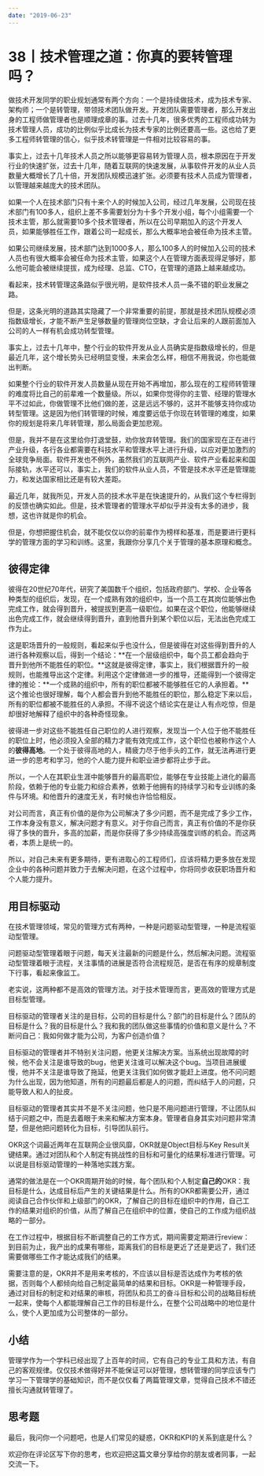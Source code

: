 ```yaml
---
date: "2019-06-23"
---  
```

      
# 38丨技术管理之道：你真的要转管理吗？
做技术开发同学的职业规划通常有两个方向：一个是持续做技术，成为技术专家、架构师；一个是转管理，带领技术团队做开发。开发团队需要管理者，那么开发出身的工程师做管理者也是顺理成章的事。过去十几年，很多优秀的工程师成功转为技术管理人员，成功的比例似乎比成长为技术专家的比例还要高一些。这也给了更多工程师转管理的信心，似乎技术转管理是一件相对比较容易的事。

事实上，过去十几年技术人员之所以能够更容易转为管理人员，根本原因在于开发行业的快速扩张，过去十几年，随着互联网的快速发展，从事软件开发的从业人员数量大概增长了几十倍，开发团队规模迅速扩张。必须要有技术人员成为管理者，以管理越来越庞大的技术团队。

如果一个人在技术部门只有十来个人的时候加入公司，经过几年发展，公司现在技术部门有100多人，组织上差不多需要划分为十多个开发小组，每个小组需要一个技术主管，那么就需要10多个技术管理者，所以在公司早期加入的这个开发人员，如果能够胜任工作，跟着公司一起成长，那么大概率地会被任命为技术主管。

如果公司继续发展，技术部门达到1000多人，那么100多人的时候加入公司的技术人员也有很大概率会被任命为技术主管，如果这个人在管理方面表现得足够好，那么他可能会被继续提拔，成为经理、总监、CTO，在管理的道路上越来越成功。

<!-- [[[read_end]]] -->

看起来，技术转管理这条路似乎很光明，是软件技术人员一条不错的职业发展之路。

但是，这条光明的道路其实隐藏了一个非常重要的前提，那就是技术团队规模必须指数级增长，才能不断产生足够数量的管理岗位空缺，才会让后来的人跟前面加入公司的人一样有机会成功转型管理。

事实上，过去十几年中，整个行业的软件开发从业人员确实是指数级增长的，但是最近几年，这个增长势头已经明显变慢，未来会怎么样，相信不用我说，你也能做出判断。

如果整个行业的软件开发人员数量从现在开始不再增加，那么现在的工程师转管理的难度将比自己的前辈难一个数量级。所以，如果你觉得你的主管、经理的管理水平不过如此，你做管理不比他们做的差，这是远远不够的，这并不能够支持你成功转型管理。这是因为他们转管理的时候，难度要远低于你现在转管理的难度，如果你的规划是将来几年转管理，那么局面会更加悲观。

但是，我并不是在这里给你打退堂鼓，劝你放弃转管理。我们的国家现在正在进行产业升级，各行各业都需要在科技水平和管理水平上进行升级，以应对更加激烈的全球竞争局面。软件开发也不例外，虽然我们的互联网产业、软件产业看起来和国际接轨，水平还可以，事实上，我们的软件从业人员，不管是技术水平还是管理能力，和发达国家相比还是有较大差距。

最近几年，就我所见，开发人员的技术水平是在快速提升的，从我们这个专栏得到的反馈也确实如此。但是，技术管理者的管理水平却似乎并没有太多的进步，我想，这也许就是你的机会。

但是，你想把握住机会，就不能仅仅以你的前辈作为榜样和基准，而是要进行更科学的管理方面的学习和训练。这里，我跟你分享几个关于管理的基本原理和概念。

## 彼得定律

彼得在20世纪70年代，研究了美国数千个组织，包括政府部门、学校、企业等各种类型的组织后，发现，在一个成熟有效的组织中，当一个员工在其岗位能够出色完成工作，就会得到晋升，被提拔到更高一级职位。如果在这个职位，他能够继续出色完成工作，就会继续得到晋升，直到他晋升到某个职位以后，无法出色完成工作为止。

这是职场晋升的一般规则，看起来似乎也没什么，但是彼得在对这些得到晋升的人进行各种观察以后，得到一个结论：**在一个层级组织中，每个员工都会趋向于晋升到他所不能胜任的职位。**这就是彼得定律，事实上，我们根据晋升的一般规则，也能推导出这个定律。利用这个定律做进一步的推导，还能得到一个彼得定律的推论：**一个成熟的组织中，所有的职位都被不能够胜任它的人承担着。**这个推论也很好理解，每个人都会晋升到他不能胜任的职位，那么稳定下来以后，所有的职位都被不能胜任的人承担。不得不说这个结论实在是让人有点吃惊，但是却很好地解释了组织中的各种奇怪现象。

彼得进一步对这些不能胜任自己职位的人进行观察，发现当一个人位于他不能胜任的职位上时，他必须投入全部的精力才能有效完成工作，这个职位也被称作这个人的**彼得高地**。一个处于彼得高地的人，精疲力尽于他手头的工作，就无法再进行更进一步的思考和学习，他的个人能力提升和职业进步都将止步于此。

所以，一个人在其职业生涯中能够晋升的最高职位，能够在专业技能上进化的最高阶段，依赖于他的专业能力和综合素养，依赖于他拥有的持续学习和专业训练的条件与环境。和他晋升的速度无关，有时候也许恰恰相反。

对公司而言，真正有价值的是你为公司解决了多少问题，而不是完成了多少工作，工作本身没有意义，解决问题才有意义。对于你自己而言，真正有价值的不是你获得了多快的晋升，多高的加薪，而是你获得了多少持续高强度训练的机会。而这两者，本质上是统一的。

所以，对自己未来有更多期待，更有进取心的工程师们，应该将精力更多放在发现企业中的各种问题并致力于去解决问题，在这个过程中，你将同步收获职场晋升和个人能力提升。

## 用目标驱动

在技术管理领域，常见的管理方式有两种，一种是问题驱动型管理，一种是流程驱动型管理。

问题驱动型管理着眼于问题，每天关注最新的问题是什么，然后解决问题。流程驱动型管理着眼于流程，关注事情的进展是否符合流程规范，是否在有序的规章制度下行事，看起来像监工。

老实说，这两种都不是高效的管理方法。对于技术管理而言，更高效的管理方式是目标型管理。

目标驱动的管理者关注的是目标，公司的目标是什么？部门的目标是什么？团队的目标是什么？我的目标是什么？我和我的团队做这些事情的价值和意义是什么？不断问自己：我如何做才能为公司，为客户创造价值？

目标驱动的管理者并不特别关注问题，他更关注解决方案。当系统出现故障的时候，他不会关注是谁导致的bug，他更关注谁可以解决这个bug。当项目进展缓慢，他并不关注是谁导致了拖延，他更关注我们如何做才能赶上进度。他不问问题为什么出现，因为他知道，所有的问题最后都是人的问题，而纠结于人的问题，只能导致人和人的扯皮。

目标驱动的管理者其实并不是不关注问题，他只是不用问题进行管理，不让团队纠结于问题之中，而是去着眼于未来和解决方案本身。管理者自身其实对问题非常清楚，但是他把问题转化为目标，引导团队前行。

OKR这个词最近两年在互联网企业很风靡，OKR就是Object目标与Key Result关键结果。通过对团队和个人制定有挑战性的目标和可量化的结果标准进行管理。可以说是目标驱动管理的一种落地实践方案。

通常的做法是在一个OKR周期开始的时候，每个团队和个人制定**自己的**OKR：我目标是什么，达成目标后产生的关键结果是什么。所有的OKR都需要公开，通过阅读自己合作伙伴和上级部门的OKR，了解自己的目标在组织中的作用，自己工作的结果对组织的价值，从而了解自己在组织中的位置，使自己的工作成为组织战略的一部分。

在工作过程中，根据目标不断调整自己的工作方式，期间需要定期进行review：到目前为止，我产出的成果有哪些，距离我们的目标是更近了还是更远了，我们还需要做哪些工作才能达成我们的结果。

需要注意的是，OKR并不是用来考核的，不应该以目标是否达成作为考核的依据，否则每个人都倾向给自己制定最简单的结果和目标。OKR是一种管理手段，通过对目标的制定和对结果的审核，将团队和员工的奋斗目标和公司的战略目标统一起来，使每个人都能理解自己工作的目标是什么，在整个公司战略中的地位是什么，使个人更加成为公司整体的一部分。

## 小结

管理学作为一个学科已经出现了上百年的时间，它有自己的专业工具和方法，有自己的客观规律。仅仅技术做得好并不能保证可以好管理，想转管理的同学应该专门学习一下管理学的基础知识，而不是仅仅看了两篇管理文章，觉得自己技术不错还擅长沟通就转管理了。

## 思考题

最后，我问你一个问题吧，也是人们常见的疑惑，OKR和KPI的关系到底是什么？

欢迎你在评论区写下你的思考，也欢迎把这篇文章分享给你的朋友或者同事，一起交流一下。